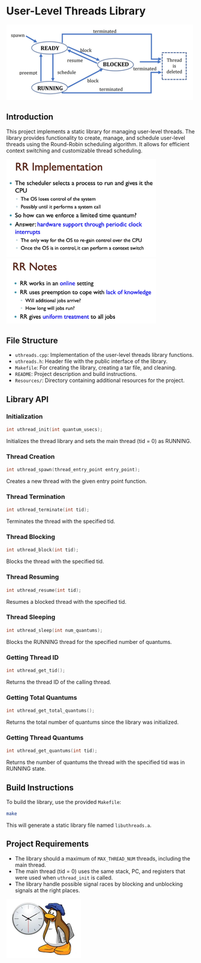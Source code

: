 # User-Level Threads Library

<img src="images/Diagram.jpeg" alt="clock signals for context switch" width="500">

## Introduction

This project implements a static library for managing user-level threads. The library provides functionality to create, manage, and schedule user-level threads using the Round-Robin scheduling algorithm. It allows for efficient context switching and customizable thread scheduling.

<img src="images/RR1.jpeg" alt="clock signals for context switch" width="400">
<img src="images/RR2.jpeg" alt="clock signals for context switch" width=400">

## File Structure

- `uthreads.cpp`: Implementation of the user-level threads library functions.
- `uthreads.h`: Header file with the public interface of the library.
- `Makefile`: For creating the library, creating a tar file, and cleaning.
- `README`: Project description and build instructions.
- `Resources/`: Directory containing additional resources for the project.

## Library API

### Initialization
```cpp
int uthread_init(int quantum_usecs);
```
Initializes the thread library and sets the main thread (tid = 0) as RUNNING.

### Thread Creation
```cpp
int uthread_spawn(thread_entry_point entry_point);
```
Creates a new thread with the given entry point function.

### Thread Termination
```cpp
int uthread_terminate(int tid);
```
Terminates the thread with the specified tid.

### Thread Blocking
```cpp
int uthread_block(int tid);
```
Blocks the thread with the specified tid.

### Thread Resuming
```cpp
int uthread_resume(int tid);
```
Resumes a blocked thread with the specified tid.

### Thread Sleeping
```cpp
int uthread_sleep(int num_quantums);
```
Blocks the RUNNING thread for the specified number of quantums.

### Getting Thread ID
```cpp
int uthread_get_tid();
```
Returns the thread ID of the calling thread.

### Getting Total Quantums
```cpp
int uthread_get_total_quantums();
```
Returns the total number of quantums since the library was initialized.

### Getting Thread Quantums
```cpp
int uthread_get_quantums(int tid);
```
Returns the number of quantums the thread with the specified tid was in RUNNING state.

## Build Instructions

To build the library, use the provided `Makefile`:
```sh
make
```

This will generate a static library file named `libuthreads.a`.

## Project Requirements

- The library should a maximum of `MAX_THREAD_NUM` threads, including the main thread.
- The main thread (tid = 0) uses the same stack, PC, and registers that were used when `uthread_init` is called.
- The library handle possible signal races by blocking and unblocking signals at the right places.

<img src="images/Clock.jpeg" alt="clock signals for context switch" width="200">
